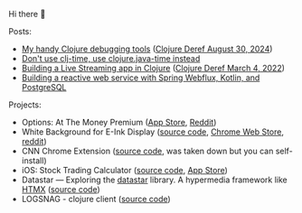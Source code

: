 Hi there 👋

Posts: 
 - [My handy Clojure debugging tools](https://dvliman.com/post/my-handy-clojure-debugging-tools/) ([Clojure Deref August 30, 2024](https://www.clojure.org/news/2024/08/30/deref))
 - [Don't use clj-time, use clojure.java-time instead](https://dvliman.bearblog.dev/dont-use-clj-time-use-clojurejava-time-instead/)
 - [Building a Live Streaming app in Clojure](https://dev.to/dvliman/building-a-live-streaming-app-in-clojure-329m) ([Clojure Deref March 4, 2022](https://clojure.org/news/2022/03/04/deref))
 - [Building a reactive web service with Spring Webflux, Kotlin, and PostgreSQL](https://dvliman.github.io/post/spring-webflux-kotlin-postgresql/) 
   
Projects:
 - Options: At The Money Premium ([App Store](https://apps.apple.com/us/app/options-at-the-money-premiums/id6751127098), [Reddit](https://www.reddit.com/r/Optionswheel/comments/1nlelbp/i_made_a_tool_to_see_all_cspcc_premiums_on_one/))
 - White Background for E-Ink Display ([source code](https://github.com/dvliman/white-background-for-eink), [Chrome Web Store](https://chromewebstore.google.com/detail/white-background-for-e-in/obpoaaimgiimocbkbjjdffonlbhjfkkp?authuser=1&hl=en), [reddit](https://www.reddit.com/r/eink/s/N6QzZAS23a))
 - CNN Chrome Extension ([source code](https://github.com/dvliman/cnn-chrome-extension), was taken down but you can self-install)
 - iOS: Stock Trading Calculator ([source code](https://github.com/dvliman/p), [App Store](https://apps.apple.com/us/app/stock-trading-calculator/id6747897383))
 - Datastar — Exploring the [datastar](https://data-star.dev/) library. A hypermedia framework like [HTMX](https://htmx.org/) ([source code](https://github.com/dvliman/datastar))
 - LOGSNAG - clojure client ([source code](https://github.com/dvliman/logsnag))
